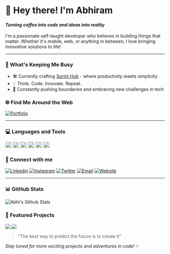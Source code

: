 # 👋 Hey there! I'm Abhiram
#### *Turning coffee into code and ideas into reality*

I'm a passionate self-taught developer who believes in building things that matter. Whether it's mobile, web, or anything in between, I love bringing innovative solutions to life!

---

### 🚀 What's Keeping Me Busy
- 🛠️ Currently crafting [Sprint Hub](https://github.com/abhi123vj/sprint-hub) - where productivity meets simplicity
- 💡 Think. Code. Innovate. Repeat.
- 🎯 Constantly pushing boundaries and embracing new challenges in tech

### 🌐 Find Me Around the Web
[![Portfolio](https://img.shields.io/badge/Portfolio-4bh1.xyz-blue?style=flat-square)](https://4bh1.xyz)

---

### 💻 Languages and Tools
<p align="left">
  <img src="https://i.ibb.co/8sQv62v/355-3557482-flutter-logo-png-transparent-png.png" alt="Flutter" height="20" />
  <img src="https://sdtimes.com/wp-content/uploads/2021/05/Untitled-10.png" alt="Firebase" height="20" />
  <img src="https://upload.wikimedia.org/wikipedia/commons/thumb/9/9a/Visual_Studio_Code_1.35_icon.svg/1024px-Visual_Studio_Code_1.35_icon.svg.png" alt="VS Code" height="20" />
  <img src="https://upload.wikimedia.org/wikipedia/commons/thumb/c/c3/Python-logo-notext.svg/768px-Python-logo-notext.svg.png" alt="Python" height="20" />
  <img src="https://upload.wikimedia.org/wikipedia/commons/thumb/1/18/ISO_C%2B%2B_Logo.svg/1200px-ISO_C%2B%2B_Logo.svg.png" alt="C++" height="20" />
  <img src="https://upload.wikimedia.org/wikipedia/commons/thumb/a/a7/React-icon.svg/1200px-React-icon.svg.png" alt="React" height="20" />
</p>

### 🤝 Connect with me
[![Linkedin](https://img.shields.io/badge/LinkedIn-blue.svg?style=for-the-badge&logo=linkedin)][linkedin]
[![Instagram](https://img.shields.io/badge/Instagram-gray.svg?style=for-the-badge&logo=instagram)][instagram]
[![Twitter](https://img.shields.io/badge/Twitter-skyblue.svg?style=for-the-badge&logo=twitter)][twitter]
[![Email](https://img.shields.io/badge/Email-gray?style=for-the-badge&logo=google-chat)](mailto:4bh1ram@gmail.com)
[![Website](https://img.shields.io/badge/Website-skyblue?style=for-the-badge&logo=google-chrome)][website]

---

### 📊 GitHub Stats
![Abhi's Github Stats](https://github-readme-stats.vercel.app/api?username=abhi123vj&show_icons=true&hide_border=true&count_private=true&theme=radical)

### 🌟 Featured Projects
<a href="https://github.com/abhi123vj/UCEK_Book">
  <img align="center" src="https://github-readme-stats.vercel.app/api/pin/?username=abhi123vj&repo=UCEK_Book&hide_border=true&theme=radical" />
</a>
<a href="https://github.com/abhi123vj/Group-ToDo-List">
  <img align="center" src="https://github-readme-stats.vercel.app/api/pin/?username=abhi123vj&repo=Group-ToDo-List&hide_border=true&theme=radical" />
</a>

> "The best way to predict the future is to create it" 

*Stay tuned for more exciting projects and adventures in code!* ✨

[website]: https://abh1ram.web.app/
[twitter]: https://twitter.com/4bhiram
[instagram]: https://www.instagram.com/4bhi6am
[linkedin]: https://www.linkedin.com/in/abhiram-s-01479616a
[facebook]: https://www.facebook.com/profile.php?id=100004170678708
